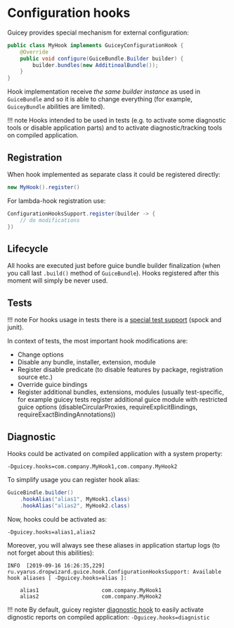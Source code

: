 # Configuration hooks

Guicey provides special mechanism for external configuration:

```java
public class MyHook implements GuiceyConfigurationHook {
    @Override
    public void configure(GuiceBundle.Builder builder) {
        builder.bundles(new AdditinoalBundle());    
    }       
}
```

Hook implementation receive *the same builder instance* as used in `GuiceBundle` 
and so it is able to change everything (for example, `GuiceyBundle` abilities are limited).

!!! note
    Hooks intended to be used in tests (e.g. to activate some diagnostic tools or disable application parts)
    and to activate diagnostic/tracking tools on compiled application.

## Registration

When hook implemented as separate class it could be registered directly:

```java
new MyHook().register()
```

For lambda-hook registration use:

```java
ConfigurationHooksSupport.register(builder -> { 
    // do modifications 
})
```

## Lifecycle

All hooks are executed just before guice bundle builder finalization (when you call last `.build()` 
method of `GuiceBundle`). Hooks registered after this moment will simply be never used.           

## Tests

!!! note
    For hooks usage in tests there is a [special test support](test/overview.md) (spock and junit).

In context of tests, the most important hook modifications are:
 
* Change options
* Disable any bundle, installer, extension, module
* Register disable predicate (to disable features by package, registration source etc.)
* Override guice bindings
* Register additional bundles, extensions, modules (usually test-specific, for example guicey tests register 
additional guice module with restricted guice options (disableCircularProxies, requireExplicitBindings, requireExactBindingAnnotations))

## Diagnostic

Hooks could be activated on compiled application with a system property:

```
-Dguicey.hooks=com.company.MyHook1,com.company.MyHook2 
```

To simplify usage you can register hook alias:

```java    
GuiceBindle.builder()
    .hookAlias("alias1", MyHook1.class)
    .hookAlias("alias2", MyHook2.class)   
```

Now, hooks could be activated as: 

```
-Dguicey.hooks=alias1,alias2 
```

Moreover, you will always see these aliases in application startup logs (to not forget about this abilities):

```
INFO  [2019-09-16 16:26:35,229] ru.vyarus.dropwizard.guice.hook.ConfigurationHooksSupport: Available hook aliases [ -Dguicey.hooks=alias ]: 

    alias1                    com.company.MyHook1
    alias2                    com.company.MyHook2
```                                          

!!! note
    By default, guicey register [diagnostic hook](diagnostic/diagnostic-tools.md#diagnostic-hook)
    to easily activate dignostic reports on compiled application:
    ```
    -Dguicey.hooks=diagnistic
    ```
